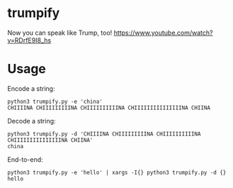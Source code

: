# trumpify
Now you can speak like Trump, too! https://www.youtube.com/watch?v=RDrfE9I8_hs

# Usage
Encode a string:
```
python3 trumpify.py -e 'china'
CHIIIINA CHIIIIIIIIINA CHIIIIIIIIIINA CHIIIIIIIIIIIIIIINA CHIINA
```

Decode a string:
```
python3 trumpify.py -d 'CHIIIINA CHIIIIIIIIINA CHIIIIIIIIIINA CHIIIIIIIIIIIIIIINA CHIINA'
china
```

End-to-end:
```
python3 trumpify.py -e 'hello' | xargs -I{} python3 trumpify.py -d {}
hello
```
